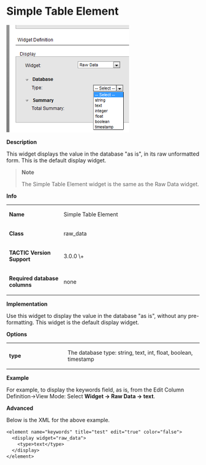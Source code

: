 # Simple Table Element

![image](media/1_simple_table_element_overview.png)

**Description**

This widget displays the value in the database "as is", in its raw
unformatted form. This is the default display widget.

> **Note**
>
> The Simple Table Element widget is the same as the Raw Data widget.

**Info**

<table>
<colgroup>
<col width="28%" />
<col width="71%" />
</colgroup>
<tbody>
<tr class="odd">
<td><p><strong>Name</strong></p></td>
<td><p>Simple Table Element</p></td>
</tr>
<tr class="even">
<td><p><strong>Class</strong></p></td>
<td><p>raw_data</p></td>
</tr>
<tr class="odd">
<td><p><strong>TACTIC Version Support</strong></p></td>
<td><p>3.0.0 \+</p></td>
</tr>
<tr class="even">
<td><p><strong>Required database columns</strong></p></td>
<td><p>none</p></td>
</tr>
</tbody>
</table>

**Implementation**

Use this widget to display the value in the database "as is", without
any pre-formatting. This widget is the default display widget.

**Options**

<table>
<colgroup>
<col width="30%" />
<col width="69%" />
</colgroup>
<tbody>
<tr class="odd">
<td><p><strong>type</strong></p></td>
<td><p>The database type: string, text, int, float, boolean, timestamp</p></td>
</tr>
</tbody>
</table>

**Example**

For example, to display the keywords field, as is, from the Edit Column
Definition→View Mode: Select **Widget → Raw Data → text**.

**Advanced**

Below is the XML for the above example.

    <element name="keywords" title="test" edit="true" color="false">
      <display widget="raw_data">
        <type>text</type>
      </display>
    </element>
